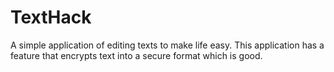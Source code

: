 # TextHack
A simple application of editing texts to make life easy. This application has a feature that encrypts text into a secure format which is good.
